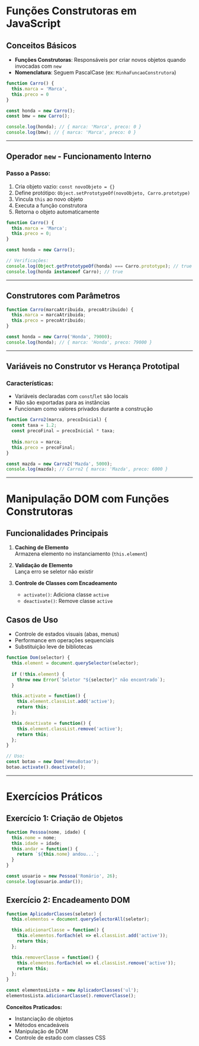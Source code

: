 # Funções Construtoras em JavaScript

## Conceitos Básicos

- **Funções Construtoras**: Responsáveis por criar novos objetos quando invocadas com `new`
- **Nomenclatura**: Seguem PascalCase (ex: `MinhaFuncaoConstrutora`)

```javascript
function Carro() {
  this.marca = 'Marca',
  this.preco = 0
}

const honda = new Carro();
const bmw = new Carro();

console.log(honda); // { marca: 'Marca', preco: 0 }
console.log(bmw); // { marca: 'Marca', preco: 0 }
```

---

## Operador `new` - Funcionamento Interno

### Passo a Passo:
1. Cria objeto vazio: `const novoObjeto = {}`
2. Define protótipo: `Object.setPrototypeOf(novoObjeto, Carro.prototype)`
3. Vincula `this` ao novo objeto
4. Executa a função construtora
5. Retorna o objeto automaticamente

```javascript
function Carro() {
  this.marca = 'Marca';
  this.preco = 0;
}

const honda = new Carro();

// Verificações:
console.log(Object.getPrototypeOf(honda) === Carro.prototype); // true
console.log(honda instanceof Carro); // true
```

---

## Construtores com Parâmetros

```javascript
function Carro(marcaAtribuida, precoAtribuido) {
  this.marca = marcaAtribuida;
  this.preco = precoAtribuido;
}

const honda = new Carro('Honda', 79000);
console.log(honda); // { marca: 'Honda', preco: 79000 }
```

---

## Variáveis no Construtor vs Herança Prototipal

### Características:
- Variáveis declaradas com `const`/`let` são locais
- Não são exportadas para as instâncias
- Funcionam como valores privados durante a construção

```javascript
function Carro2(marca, precoInicial) {
  const taxa = 1.2;
  const precoFinal = precoInicial * taxa;
  
  this.marca = marca;
  this.preco = precoFinal;
}

const mazda = new Carro2('Mazda', 5000);
console.log(mazda); // Carro2 { marca: 'Mazda', preco: 6000 }
```

---

# Manipulação DOM com Funções Construtoras

## Funcionalidades Principais

1. **Caching de Elemento**  
   Armazena elemento no instanciamento (`this.element`)

2. **Validação de Elemento**  
   Lança erro se seletor não existir

3. **Controle de Classes com Encadeamento**  
   - `activate()`: Adiciona classe `active`
   - `deactivate()`: Remove classe `active`

## Casos de Uso
- Controle de estados visuais (abas, menus)
- Performance em operações sequenciais
- Substituição leve de bibliotecas

```javascript
function Dom(selector) {
  this.element = document.querySelector(selector);
  
  if (!this.element) {
    throw new Error(`Seletor "${selector}" não encontrado`);
  }

  this.activate = function() {
    this.element.classList.add('active');
    return this;
  };

  this.deactivate = function() {
    this.element.classList.remove('active');
    return this;
  };
}

// Uso:
const botao = new Dom('#meuBotao');
botao.activate().deactivate();
```

---

# Exercícios Práticos

## Exercício 1: Criação de Objetos
```javascript
function Pessoa(nome, idade) {
  this.nome = nome;
  this.idade = idade;
  this.andar = function() {
    return `${this.nome} andou...`;
  }
}

const usuario = new Pessoa('Romário', 26);
console.log(usuario.andar());
```

## Exercício 2: Encadeamento DOM
```javascript
function AplicadorClasses(seletor) {
  this.elementos = document.querySelectorAll(seletor);

  this.adicionarClasse = function() {
    this.elementos.forEach(el => el.classList.add('active'));
    return this;
  };

  this.removerClasse = function() {
    this.elementos.forEach(el => el.classList.remove('active'));
    return this;
  };
}

const elementosLista = new AplicadorClasses('ul');
elementosLista.adicionarClasse().removerClasse();
```

**Conceitos Praticados:**
- Instanciação de objetos
- Métodos encadeáveis
- Manipulação de DOM
- Controle de estado com classes CSS
